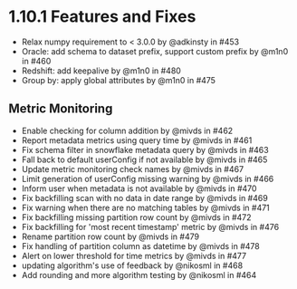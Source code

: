 # 1.10.1 Features and Fixes

* Relax numpy requirement to < 3.0.0 by @adkinsty in #453
* Oracle: add schema to dataset prefix, support custom prefix by @m1n0 in #460
* Redshift: add keepalive by @m1n0 in #480
* Group by: apply global attributes by @m1n0 in #475

## Metric Monitoring

* Enable checking for column addition by @mivds in #462
* Report metadata metrics using query time by @mivds in #461
* Fix schema filter in snowflake metadata query by @mivds in #463
* Fall back to default userConfig if not available by @mivds in #465
* Update metric monitoring check names by @mivds in #467
* Limit generation of userConfig missing warning by @mivds in #466
* Inform user when metadata is not available by @mivds in #470
* Fix backfilling scan with no data in date range by @mivds in #469
* Fix warning when there are no matching tables by @mivds in #471
* Fix backfilling missing partition row count by @mivds in #472
* Fix backfilling for 'most recent timestamp' metric by @mivds in #476
* Rename partition row count by @mivds in #479
* Fix handling of partition column as datetime by @mivds in #478
* Alert on lower threshold for time metrics by @mivds in #477
* updating algorithm's use of feedback by @nikosml in #468
* Add rounding and more algorithm testing by @nikosml in #464
